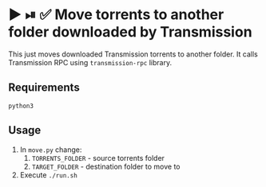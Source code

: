 # ▶️ ⏯ ✅ Move torrents to another folder downloaded by Transmission
This just moves downloaded Transmission torrents to another folder. It calls Transmission RPC using `transmission-rpc` library.

## Requirements
`python3`

## Usage
1. In `move.py` change:
    1. `TORRENTS_FOLDER` - source torrents folder
    2. `TARGET_FOLDER` - destination folder to move to
2. Execute `./run.sh`
